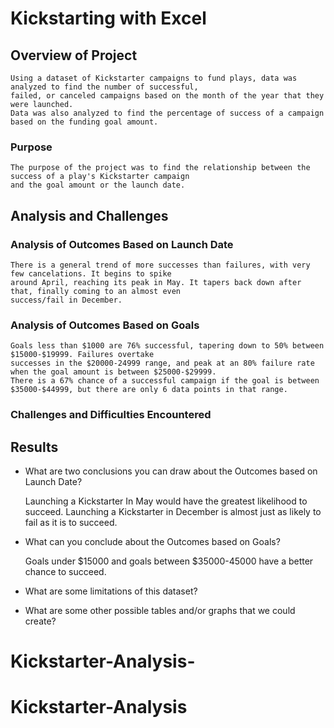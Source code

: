 # Kickstarting with Excel

## Overview of Project

	Using a dataset of Kickstarter campaigns to fund plays, data was analyzed to find the number of successful,
	failed, or canceled campaigns based on the month of the year that they were launched. 
	Data was also analyzed to find the percentage of success of a campaign based on the funding goal amount. 

### Purpose

	The purpose of the project was to find the relationship between the success of a play's Kickstarter campaign 
	and the goal amount or the launch date.

## Analysis and Challenges

### Analysis of Outcomes Based on Launch Date

 	There is a general trend of more successes than failures, with very few cancelations. It begins to spike 
	around April, reaching its peak in May. It tapers back down after that, finally coming to an almost even 
	success/fail in December.


 

### Analysis of Outcomes Based on Goals

	Goals less than $1000 are 76% successful, tapering down to 50% between $15000-$19999. Failures overtake 
	successes in the $20000-24999 range, and peak at an 80% failure rate when the goal amount is between $25000-$29999. 
	There is a 67% chance of a successful campaign if the goal is between $35000-$44999, but there are only 6 data points in that range.


  

### Challenges and Difficulties Encountered

## Results

- What are two conclusions you can draw about the Outcomes based on Launch Date?

	Launching a Kickstarter In May would have the greatest likelihood to succeed. 
	Launching a Kickstarter in December is almost just as likely to fail as it is to succeed. 

- What can you conclude about the Outcomes based on Goals?

	Goals under $15000 and goals between $35000-45000 have a better chance to succeed.

- What are some limitations of this dataset?



- What are some other possible tables and/or graphs that we could create?

# Kickstarter-Analysis-
# Kickstarter-Analysis

